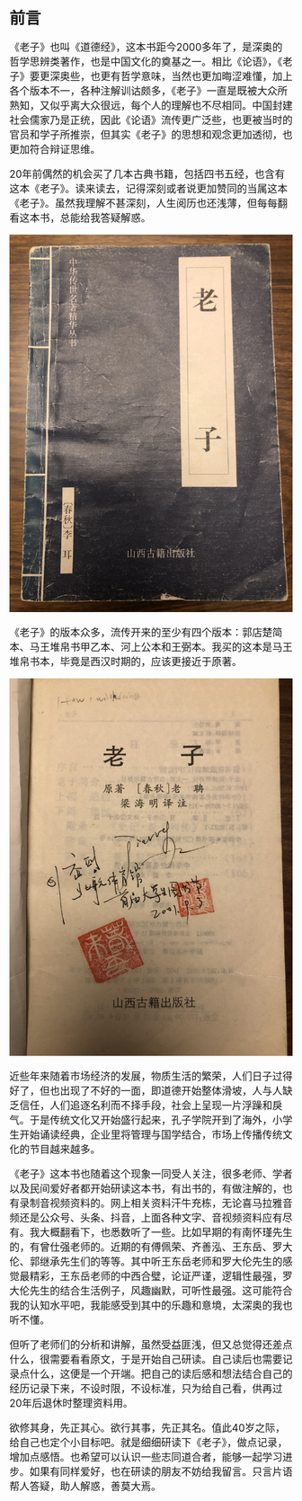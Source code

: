 # 前言

<font size="4">

《老子》也叫《道德经》，这本书距今2000多年了，是深奥的哲学思辨类著作，也是中国文化的奠基之一。相比《论语》，《老子》要更深奥些，也更有哲学意味，当然也更加晦涩难懂，加上各个版本不一，各种注解训诂颇多，《老子》一直是既被大众所熟知，又似乎离大众很远，每个人的理解也不尽相同。中国封建社会儒家乃是正统，因此《论语》流传更广泛些，也更被当时的官员和学子所推崇，但其实《老子》的思想和观念更加透彻，也更加符合辩证思维。

20年前偶然的机会买了几本古典书籍，包括四书五经，也含有这本《老子》。读来读去，记得深刻或者说更加赞同的当属这本《老子》。虽然我理解不甚深刻，人生阅历也还浅薄，但每每翻看这本书，总能给我答疑解惑。

![封面图](./images/cover.jpg)

《老子》的版本众多，流传开来的至少有四个版本：郭店楚简本、马王堆帛书甲乙本、河上公本和王弼本。我买的这本是马王堆帛书本，毕竟是西汉时期的，应该更接近于原著。

![封面图](./images/preface-1.jpg)

近些年来随着市场经济的发展，物质生活的繁荣，人们日子过得好了，但也出现了不好的一面，即道德开始整体滑坡，人与人缺乏信任，人们追逐名利而不择手段，社会上呈现一片浮躁和戾气。于是传统文化又开始盛行起来，孔子学院开到了海外，小学生开始诵读经典，企业里将管理与国学结合，市场上传播传统文化的节目越来越多。

《老子》这本书也随着这个现象一同受人关注，很多老师、学者以及民间爱好者都开始研读这本书，有出书的，有做注解的，也有录制音视频资料的。网上相关资料汗牛充栋，无论喜马拉雅音频还是公众号、头条、抖音，上面各种文字、音视频资料应有尽有。我大概翻看下，也悉数听了一些。比如早期的有南怀瑾先生的，有曾仕强老师的。近期的有傅佩荣、齐善泓、王东岳、罗大伦、郭继承先生们的等等。其中听王东岳老师和罗大伦先生的感觉最精彩，王东岳老师的中西合璧，论证严谨，逻辑性最强，罗大伦先生的结合生活例子，风趣幽默，可听性最强。这可能符合我的认知水平吧，我能感受到其中的乐趣和意境，太深奥的我也听不懂。

但听了老师们的分析和讲解，虽然受益匪浅，但又总觉得还差点什么，很需要看看原文，于是开始自己研读。自己读后也需要记录点什么，这便是一个开端。把自己的读后感和想法结合自己的经历记录下来，不设时限，不设标准，只为给自己看，供再过20年后退休时整理资料用。

欲修其身，先正其心。欲行其事，先正其名。值此40岁之际，给自己也定个小目标吧。就是细细研读下《老子》，做点记录，增加点感悟。也希望可以认识一些志同道合者，能够一起学习进步。如果有同样爱好，也在研读的朋友不妨给我留言。只言片语帮人答疑，助人解惑，善莫大焉。

</font>

